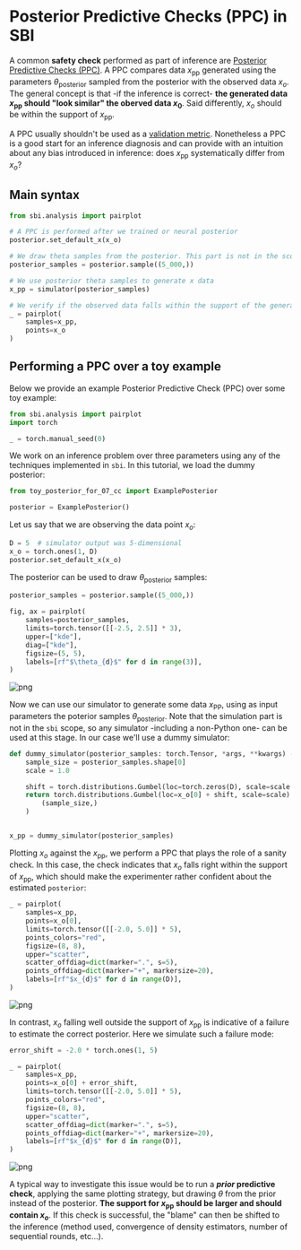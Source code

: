 # Posterior Predictive Checks (PPC) in SBI

A common **safety check** performed as part of inference are [Posterior Predictive Checks (PPC)](https://rss.onlinelibrary.wiley.com/doi/full/10.1111/rssa.12378). A PPC compares data $x_{\text{pp}}$ generated using the parameters $\theta_{\text{posterior}}$ sampled from the posterior with the observed data $x_o$. The general concept is that -if the inference is correct- **the generated data $x_{\text{pp}}$ should "look similar" the oberved data $x_0$**. Said differently, $x_o$ should be within the support of $x_{\text{pp}}$.

A PPC usually shouldn't be used as a [validation metric](http://proceedings.mlr.press/v130/lueckmann21a.html). Nonetheless a PPC is a good start for an inference diagnosis and can provide with an intuition about any bias introduced in inference: does $x_{\text{pp}}$ systematically differ from $x_o$?

## Main syntax

```python
from sbi.analysis import pairplot

# A PPC is performed after we trained or neural posterior
posterior.set_default_x(x_o)

# We draw theta samples from the posterior. This part is not in the scope of SBI
posterior_samples = posterior.sample((5_000,))

# We use posterior theta samples to generate x data
x_pp = simulator(posterior_samples)

# We verify if the observed data falls within the support of the generated data
_ = pairplot(
    samples=x_pp,
    points=x_o
)
```

## Performing a PPC over a toy example

Below we provide an example Posterior Predictive Check (PPC) over some toy example:


```python
from sbi.analysis import pairplot
import torch

_ = torch.manual_seed(0)
```

We work on an inference problem over three parameters using any of the techniques implemented in `sbi`. In this tutorial, we load the dummy posterior:


```python
from toy_posterior_for_07_cc import ExamplePosterior

posterior = ExamplePosterior()
```

Let us say that we are observing the data point $x_o$:


```python
D = 5  # simulator output was 5-dimensional
x_o = torch.ones(1, D)
posterior.set_default_x(x_o)
```

The posterior can be used to draw $\theta_{\text{posterior}}$ samples:


```python
posterior_samples = posterior.sample((5_000,))

fig, ax = pairplot(
    samples=posterior_samples,
    limits=torch.tensor([[-2.5, 2.5]] * 3),
    upper=["kde"],
    diag=["kde"],
    figsize=(5, 5),
    labels=[rf"$\theta_{d}$" for d in range(3)],
)
```


    
![png](12_diagnostics_posterior_predictive_check_files/12_diagnostics_posterior_predictive_check_11_0.png)
    


Now we can use our simulator to generate some data $x_{\text{PP}}$, using as input parameters the poterior samples $\theta_{\text{posterior}}$. Note that the simulation part is not in the `sbi` scope, so any simulator -including a non-Python one- can be used at this stage. In our case we'll use a dummy simulator:


```python
def dummy_simulator(posterior_samples: torch.Tensor, *args, **kwargs) -> torch.Tensor:
    sample_size = posterior_samples.shape[0]
    scale = 1.0

    shift = torch.distributions.Gumbel(loc=torch.zeros(D), scale=scale / 2).sample()
    return torch.distributions.Gumbel(loc=x_o[0] + shift, scale=scale).sample(
        (sample_size,)
    )


x_pp = dummy_simulator(posterior_samples)
```

Plotting $x_o$ against the $x_{\text{pp}}$, we perform a PPC that plays the role of a sanity check. In this case, the check indicates that $x_o$ falls right within the support of $x_{\text{pp}}$, which should make the experimenter rather confident about the estimated `posterior`:


```python
_ = pairplot(
    samples=x_pp,
    points=x_o[0],
    limits=torch.tensor([[-2.0, 5.0]] * 5),
    points_colors="red",
    figsize=(8, 8),
    upper="scatter",
    scatter_offdiag=dict(marker=".", s=5),
    points_offdiag=dict(marker="+", markersize=20),
    labels=[rf"$x_{d}$" for d in range(D)],
)
```


    
![png](12_diagnostics_posterior_predictive_check_files/12_diagnostics_posterior_predictive_check_15_0.png)
    


In contrast, $x_o$ falling well outside the support of $x_{\text{pp}}$ is indicative of a failure to estimate the correct posterior. Here we simulate such a failure mode:


```python
error_shift = -2.0 * torch.ones(1, 5)

_ = pairplot(
    samples=x_pp,
    points=x_o[0] + error_shift,
    limits=torch.tensor([[-2.0, 5.0]] * 5),
    points_colors="red",
    figsize=(8, 8),
    upper="scatter",
    scatter_offdiag=dict(marker=".", s=5),
    points_offdiag=dict(marker="+", markersize=20),
    labels=[rf"$x_{d}$" for d in range(D)],
)
```


    
![png](12_diagnostics_posterior_predictive_check_files/12_diagnostics_posterior_predictive_check_17_0.png)
    


A typical way to investigate this issue would be to run a ***prior* predictive check**, applying the same plotting strategy, but drawing $\theta$ from the prior instead of the posterior. **The support for $x_{\text{pp}}$ should be larger and should contain $x_o$**. If this check is successful, the "blame" can then be shifted to the inference (method used, convergence of density estimators, number of sequential rounds, etc...).
